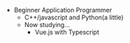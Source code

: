 - Beginner Application Programmer
  - C++/javascript and Python(a little)
  - Now studying...
    - Vue.js with Typescript
